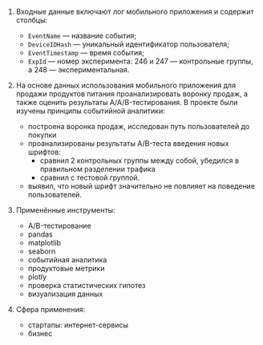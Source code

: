 1. Входные данные включают лог мобильного приложения и содержит столбцы:
    - `EventName` — название события;
    - `DeviceIDHash` — уникальный идентификатор пользователя;
    - `EventTimestamp` — время события;
    - `ExpId` — номер эксперимента: 246 и 247 — контрольные группы, а 248 — экспериментальная.


2. На основе данных использования мобильного приложения для продажи продуктов питания проанализировать воронку продаж, а также оценить результаты A/A/B-тестирования. В проекте были изучены принципы событийной аналитики:
    - построена воронка продаж, исследован путь пользователей до покупки
    - проанализированы результаты A/B-теста введения новых шрифтов:
        - сравнил 2 контрольных группы между собой, убедился в правильном разделении трафика
        - сравнил с тестовой группой.
    - выявил, что новый шрифт значительно не повлияет на поведение пользователей.

3. Применённые инструменты:
    - A/B-тестирование
    - pandas
    - matplotlib
    - seaborn
    - событийная аналитика
    - продуктовые метрики
    - plotly
    - проверка статистических гипотез
    - визуализация данных

4. Сфера применения:
    - стартапы: интернет-сервисы
    - бизнес
